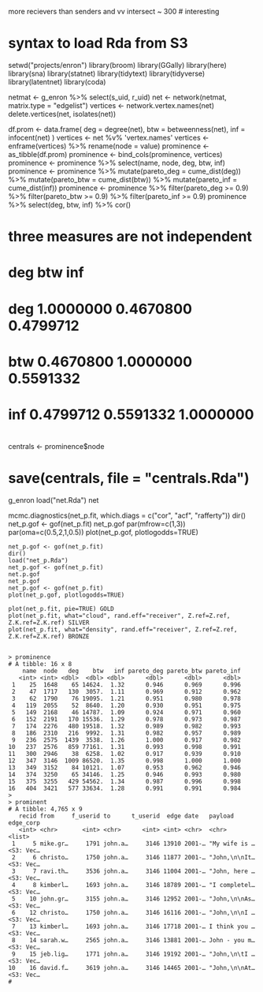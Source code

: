 more recievers than senders and vv
intersect ~ 300 # interesting

# syntax to load Rda from S3
setwd("projects/enron")
library(broom)
library(GGally)
library(here)
library(sna)
library(statnet)
library(tidytext)
library(tidyverse)
library(latentnet)
library(coda)


netmat <- g_enron %>% select(s_uid, r_uid)
net <- network(netmat, matrix.type = "edgelist")
vertices <- network.vertex.names(net)
delete.vertices(net, isolates(net))


df.prom <- data.frame(
  deg = degree(net),
  btw = betweenness(net),
  inf = infocent(net)
)
vertices <- net %v% 'vertex.names'
vertices <- enframe(vertices) %>% rename(node = value)
prominence <- as_tibble(df.prom)
prominence <- bind_cols(prominence, vertices)
prominence <- prominence %>% select(name, node, deg, btw, inf)
prominence <- prominence %>% mutate(pareto_deg = cume_dist(deg))	%>%
  mutate(pareto_btw = cume_dist(btw))	%>%
  mutate(pareto_inf = cume_dist(inf))
prominence <- prominence %>% filter(pareto_deg >= 0.9)				%>%
  filter(pareto_btw >= 0.9)				%>%
  filter(pareto_inf >= 0.9)
prominence %>% select(deg, btw, inf) %>% cor()
# three measures are not independent
# deg       btw       inf
# deg 1.0000000 0.4670800 0.4799712
# btw 0.4670800 1.0000000 0.5591332
# inf 0.4799712 0.5591332 1.0000000
#
#
centrals <- prominence$node
# save(centrals, file = "centrals.Rda")

g_enron
load("net.Rda")
net

mcmc.diagnostics(net_p.fit, which.diags = c("cor", "acf", "rafferty"))
dir()
net_p.gof <- gof(net_p.fit)
net_p.gof
par(mfrow=c(1,3))
par(oma=c(0.5,2,1,0.5))
plot(net_p.gof, plotlogodds=TRUE)
```
net_p.gof <- gof(net_p.fit)
dir()
load("net_p.Rda")
net_p.gof <- gof(net_p.fit)
net.p.gof
net_p.gof
net_p.gof <- gof(net_p.fit)
plot(net_p.gof, plotlogodds=TRUE)

plot(net_p.fit, pie=TRUE) GOLD
plot(net_p.fit, what="cloud", rand.eff="receiver", Z.ref=Z.ref, Z.K.ref=Z.K.ref) SILVER
plot(net_p.fit, what="density", rand.eff="receiver", Z.ref=Z.ref, Z.K.ref=Z.K.ref) BRONZE


> prominence
# A tibble: 16 x 8
    name  node   deg    btw   inf pareto_deg pareto_btw pareto_inf
   <int> <int> <dbl>  <dbl> <dbl>      <dbl>      <dbl>      <dbl>
 1    25  1648    65 14624.  1.32      0.946      0.969      0.996
 2    47  1717   130  3057.  1.11      0.969      0.912      0.962
 3    62  1790    76 19095.  1.21      0.951      0.980      0.978
 4   119  2055    52  8640.  1.20      0.930      0.951      0.975
 5   149  2168    46 14787.  1.09      0.924      0.971      0.960
 6   152  2191   170 15536.  1.29      0.978      0.973      0.987
 7   174  2276   480 19518.  1.32      0.989      0.982      0.993
 8   186  2310   216  9992.  1.31      0.982      0.957      0.989
 9   236  2575  1439  3538.  1.26      1.000      0.917      0.982
10   237  2576   859 77161.  1.31      0.993      0.998      0.991
11   300  2946    38  6258.  1.02      0.917      0.939      0.910
12   347  3146  1009 86520.  1.35      0.998      1.000      1.000
13   349  3152    84 10121.  1.07      0.953      0.962      0.946
14   374  3250    65 34146.  1.25      0.946      0.993      0.980
15   375  3255   429 54562.  1.34      0.987      0.996      0.998
16   404  3421   577 33634.  1.28      0.991      0.991      0.984
> 
> prominent
# A tibble: 4,765 x 9
   recid from     f_userid to      t_userid  edge date   payload       edge_corp
   <int> <chr>       <int> <chr>      <int> <int> <chr>  <chr>         <list>   
 1     5 mike.gr…     1791 john.a…     3146 13910 2001-… "My wife is … <S3: Vec…
 2     6 christo…     1750 john.a…     3146 11877 2001-… "John,\n\nIt… <S3: Vec…
 3     7 ravi.th…     3536 john.a…     3146 11004 2001-… "John, here … <S3: Vec…
 4     8 kimberl…     1693 john.a…     3146 18789 2001-… "I completel… <S3: Vec…
 5    10 john.gr…     3155 john.a…     3146 12952 2001-… "John,\n\nAs… <S3: Vec…
 6    12 christo…     1750 john.a…     3146 16116 2001-… "John,\n\nI … <S3: Vec…
 7    13 kimberl…     1693 john.a…     3146 17718 2001-… I think you … <S3: Vec…
 8    14 sarah.w…     2565 john.a…     3146 13881 2001-… John - you m… <S3: Vec…
 9    15 jeb.lig…     1771 john.a…     3146 19192 2001-… "John,\n\tI … <S3: Vec…
10    16 david.f…     3619 john.a…     3146 14465 2001-… "John,\n\nAt… <S3: Vec…
# 
